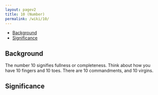 ```yaml
---
layout: pagev2
title: 10 (Number)
permalink: /wiki/10/
---
```

- [Background](#background)
- [Significance](#significance)

## Background

The number 10 signifies fullness or completeness. Think about how you have 10 fingers and 10 toes. There are 10 commandments, and 10 virgins. 

## Significance
